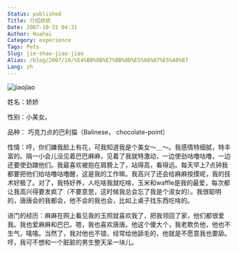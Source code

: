 ```yaml
---
Status: published
Title: 介绍娇娇
Date: 2007-10-31 04:31
Author: Huahai
Category: experience
Tags: Pets
Slug: jie-shao-jiao-jiao
Alias: /blog/2007/10/%E4%BB%8B%E7%BB%8D%E5%A8%87%E5%A8%87
Lang: zh
---
```


![jiaojiao](https://farm3.static.flickr.com/2296/2253399526_058f95350d.jpg)

姓名：娇娇

性别：小美女。

品种： 巧克力点的巴利猫（Balinese， chocolate-point）

性情：哼，你们嫌我脸上有花，可我知道我是个美女～＿～。我感情特细腻，特丰富的。隔一小会儿没见着巴巴麻麻，见着了我就特激动，一边使劲咕噜咕噜，一边还要使劲蹭他们。我最喜欢被抱在肩膀上了，站得高，看得远。每天早上7点钟我都要把他们给咕噜咕噜醒，这是我的工作嘛。我高兴了还会给麻麻按摸呢，我的技术好极了。对了，我特好养，人吃啥我就吃啥，玉米和waffle是我的最爱，每次都让我高兴得要发疯了（不要意思，这时候我总会忘了我是个淑女的）。我很聪明的，唐唐会的我都会，他不会的我也会，比如上桌子找东西吃啥的。

进门的经历：麻麻在网上看见我的玉照就喜欢我了，把我领回了家，他们都很爱我。我也爱麻麻和巴巴。嗯，我也喜欢唐唐。他这个傻大个，我老欺负他，他也不生气，嘻嘻。当然了，我对他也不错，经常给他舔毛的，他就是不愿意我也要舔。哼，我可不想和一个脏脏的男生整天呆一块儿。
